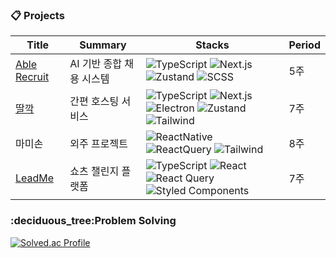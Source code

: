 <h3>📋 Projects</h3>

| Title                | Summary | Stacks                                                                                  | Period |
|---------------------|-------------------|------------------------------------------------------------------------------------------|--------|
| [Able Recruit](https://github.com/ablej-ssafy) | AI 기반 종합 채용 시스템 | ![TypeScript](https://img.shields.io/badge/TypeScript-3178C6?style=flat-square&logo=typescript&logoColor=white) ![Next.js](https://img.shields.io/badge/Next.js-black?style=flat-square&logo=next.js&logoColor=white) ![Zustand](https://img.shields.io/badge/Zustand-CC2936?style=flat-square&logoColor=white) ![SCSS](https://img.shields.io/badge/SCSS-CC6699?style=flat-square&logo=SASS&logoColor=white) | 5주 |
| [딸깍](https://github.com/ttalkak) | 간편 호스팅 서비스 |![TypeScript](https://img.shields.io/badge/TypeScript-3178C6?style=flat-square&logo=typescript&logoColor=white) ![Next.js](https://img.shields.io/badge/Next.js-black?style=flat-square&logo=next.js&logoColor=white) ![Electron](https://img.shields.io/badge/Electron-47848F?style=flat-square&logo=electron&logoColor=white) ![Zustand](https://img.shields.io/badge/Zustand-CC2936?style=flat-square&logoColor=white) ![Tailwind](https://img.shields.io/badge/Tailwind-06B6D4?style=flat-square&logo=tailwindcss&logoColor=white) | 7주 |
|                           마미손                                | 외주 프로젝트 |  ![ReactNative](https://img.shields.io/badge/ReactNative-61DAFB?style=flat-square&logo=react&logoColor=white) ![ReactQuery](https://img.shields.io/badge/reactquery-FF4154?style=flat-square&logo=reactquery&logoColor=white) ![Tailwind](https://img.shields.io/badge/Tailwind-06B6D4?style=flat-square&logo=Tailwind&logoColor=white)| 8주 |
| [LeadMe](https://github.com/yunhayeon/LeadMe) | 쇼츠 챌린지 플랫폼 |![TypeScript](https://img.shields.io/badge/TypeScript-3178C6?style=flat-square&logo=typescript&logoColor=white) ![React](https://img.shields.io/badge/React-61DAFB?style=flat-square&logo=react&logoColor=black) ![React Query](https://img.shields.io/badge/ReactQuery-FF4154?style=flat-square&logo=reactquery&logoColor=white) ![Styled Components](https://img.shields.io/badge/Styled--Components-DB7093?style=flat-square&logo=styled-components&logoColor=white) | 7주 |


<h3>:deciduous_tree:Problem Solving</h3>

[![Solved.ac Profile](http://mazassumnida.wtf/api/v2/generate\_badge?boj=yhy5049)](https://solved.ac/yhy5049/)

